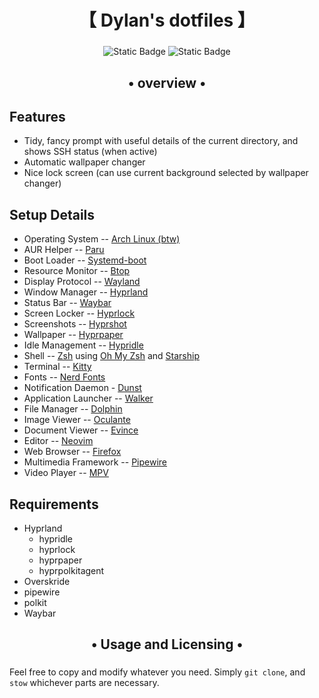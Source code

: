 <div align="center">
    <h1>【 Dylan's dotfiles 】</h1>
    <h3></h3>
</div>

<div align="center">
<img alt="Static Badge" src="https://img.shields.io/github/last-commit/wrightdylan/dotfiles?&style=for-the-badge&color=8ad7eb&logo=git&logoColor=D9E0EE&labelColor=1E202B">
<img alt="Static Badge" src="https://img.shields.io/github/repo-size/wrightdylan/dotfiles?color=86dbce&label=SIZE&logo=protondrive&style=for-the-badge&logoColor=D9E0EE&labelColor=1E202B">
</div>

<div align="center">
    <h2>• overview •</h2>
    <h3></h3>
</div>

## Features
- Tidy, fancy prompt with useful details of the current directory, and shows SSH status (when active)
- Automatic wallpaper changer
- Nice lock screen (can use current background selected by wallpaper changer)

## Setup Details
- Operating System -- [Arch Linux (btw)](https://archlinux.org/)
- AUR Helper -- [Paru](https://aur.archlinux.org/packages/paru-git/)
- Boot Loader -- [Systemd-boot](https://wiki.archlinux.org/title/Systemd-boot)
- Resource Monitor -- [Btop](https://aur.archlinux.org/packages/btop-git)
- Display Protocol -- [Wayland](https://wayland.freedesktop.org/)
- Window Manager -- [Hyprland](https://hypr.land/)
- Status Bar -- [Waybar](https://wiki.archlinux.org/title/Waybar)
- Screen Locker -- [Hyprlock](https://wiki.hypr.land/Hypr-Ecosystem/hyprlock/)
- Screenshots -- [Hyprshot](https://archlinux.org/packages/extra/any/hyprshot/)
- Wallpaper -- [Hyprpaper](https://wiki.hypr.land/Hypr-Ecosystem/hyprpaper)
- Idle Management -- [Hypridle](https://wiki.hypr.land/Hypr-Ecosystem/hypridle)
- Shell -- [Zsh](https://www.zsh.org) using [Oh My Zsh](https://ohmyz.sh/) and [Starship](https://starship.rs/)
- Terminal -- [Kitty](https://wiki.archlinux.org/title/Kitty)
- Fonts -- [Nerd Fonts](https://www.nerdfonts.com/)
- Notification Daemon - [Dunst](https://wiki.archlinux.org/title/Dunst)
- Application Launcher -- [Walker](https://aur.archlinux.org/packages/walker)
- File Manager -- [Dolphin](https://wiki.archlinux.org/title/Dolphin)
- Image Viewer -- [Oculante](https://archlinux.org/packages/extra/x86_64/oculante/)
- Document Viewer -- [Evince](https://archlinux.org/packages/extra/x86_64/evince/)
- Editor -- [Neovim](https://neovim.io/)
- Web Browser -- [Firefox](https://firefox.com)
- Multimedia Framework -- [Pipewire](https://pipewire.org/)
- Video Player -- [MPV](https://mpv.io/)

## Requirements
- Hyprland
    - hypridle
    - hyprlock
    - hyprpaper
    - hyprpolkitagent
- Overskride
- pipewire
- polkit
- Waybar

<div align="center">
    <h2>• Usage and Licensing •</h2>
    <h3></h3>
</div>

Feel free to copy and modify whatever you need. Simply `git clone`, and `stow` whichever parts are necessary.
